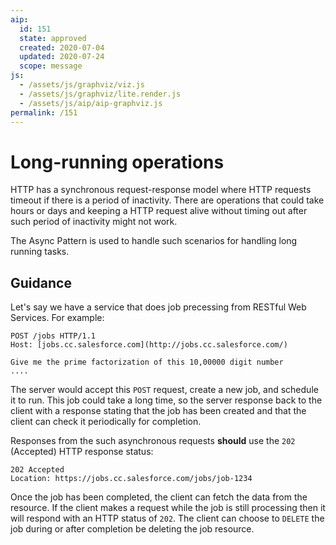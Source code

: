 ```yaml
---
aip:
  id: 151
  state: approved
  created: 2020-07-04
  updated: 2020-07-24
  scope: message
js:
  - /assets/js/graphviz/viz.js
  - /assets/js/graphviz/lite.render.js
  - /assets/js/aip/aip-graphviz.js
permalink: /151
---
```


# Long-running operations

HTTP has a synchronous request-response model where HTTP requests timeout if there is a period of inactivity. There are operations that could take hours or days and keeping a HTTP request alive without timing out after such period of inactivity might not work.

The Async Pattern is used to handle such scenarios for handling long running tasks.

## Guidance

Let's say we have a service that does job precessing from RESTful Web Services. For example:

```
POST /jobs HTTP/1.1
Host: [jobs.cc.salesforce.com](http://jobs.cc.salesforce.com/) 

Give me the prime factorization of this 10,00000 digit number
....
```

The server would accept this `POST` request, create a new job, and schedule it to run. This job could take a long time, so the server response back to the client with a response stating that the job has been created and that the client can check it periodically for completion.

Responses from the such asynchronous requests **should** use the `202` (Accepted) HTTP response status:

```
202 Accepted
Location: https://jobs.cc.salesforce.com/jobs/job-1234
```

Once the job has been completed, the client can fetch the data from the resource. If the client makes a request while the job is still processing then it will respond with an HTTP status of `202`. The client can choose to `DELETE` the job during or after completion be deleting the job resource.
